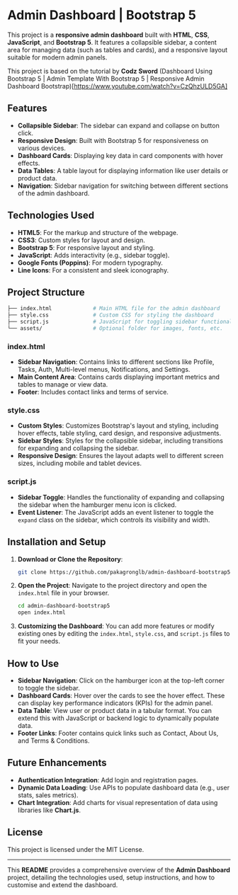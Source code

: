 
# Admin Dashboard | Bootstrap 5

This project is a **responsive admin dashboard** built with **HTML**, **CSS**, **JavaScript**, and **Bootstrap 5**. It features a collapsible sidebar, a content area for managing data (such as tables and cards), and a responsive layout suitable for modern admin panels.

This project is based on the tutorial by **Codz Sword** (Dashboard Using Bootstrap 5 | Admin Template With Bootstrap 5 | Responsive Admin Dashboard Bootstrap)[https://www.youtube.com/watch?v=CzQhzULD5GA] 

## Features

- **Collapsible Sidebar**: The sidebar can expand and collapse on button click.
- **Responsive Design**: Built with Bootstrap 5 for responsiveness on various devices.
- **Dashboard Cards**: Displaying key data in card components with hover effects.
- **Data Tables**: A table layout for displaying information like user details or product data.
- **Navigation**: Sidebar navigation for switching between different sections of the admin dashboard.

## Technologies Used

- **HTML5**: For the markup and structure of the webpage.
- **CSS3**: Custom styles for layout and design.
- **Bootstrap 5**: For responsive layout and styling.
- **JavaScript**: Adds interactivity (e.g., sidebar toggle).
- **Google Fonts (Poppins)**: For modern typography.
- **Line Icons**: For a consistent and sleek iconography.

## Project Structure

```bash
├── index.html             # Main HTML file for the admin dashboard
├── style.css              # Custom CSS for styling the dashboard
├── script.js              # JavaScript for toggling sidebar functionality
└── assets/                # Optional folder for images, fonts, etc.
```

### index.html

- **Sidebar Navigation**: Contains links to different sections like Profile, Tasks, Auth, Multi-level menus, Notifications, and Settings.
- **Main Content Area**: Contains cards displaying important metrics and tables to manage or view data.
- **Footer**: Includes contact links and terms of service.

### style.css

- **Custom Styles**: Customizes Bootstrap's layout and styling, including hover effects, table styling, card design, and responsive adjustments.
- **Sidebar Styles**: Styles for the collapsible sidebar, including transitions for expanding and collapsing the sidebar.
- **Responsive Design**: Ensures the layout adapts well to different screen sizes, including mobile and tablet devices.

### script.js

- **Sidebar Toggle**: Handles the functionality of expanding and collapsing the sidebar when the hamburger menu icon is clicked.
- **Event Listener**: The JavaScript adds an event listener to toggle the `expand` class on the sidebar, which controls its visibility and width.

## Installation and Setup

1. **Download or Clone the Repository**:
   ```bash
   git clone https://github.com/pakagronglb/admin-dashboard-bootstrap5.git
   ```

2. **Open the Project**:
   Navigate to the project directory and open the `index.html` file in your browser.

   ```bash
   cd admin-dashboard-bootstrap5
   open index.html
   ```

3. **Customizing the Dashboard**:
   You can add more features or modify existing ones by editing the `index.html`, `style.css`, and `script.js` files to fit your needs.

## How to Use

- **Sidebar Navigation**: Click on the hamburger icon at the top-left corner to toggle the sidebar.
- **Dashboard Cards**: Hover over the cards to see the hover effect. These can display key performance indicators (KPIs) for the admin panel.
- **Data Table**: View user or product data in a tabular format. You can extend this with JavaScript or backend logic to dynamically populate data.
- **Footer Links**: Footer contains quick links such as Contact, About Us, and Terms & Conditions.

## Future Enhancements

- **Authentication Integration**: Add login and registration pages.
- **Dynamic Data Loading**: Use APIs to populate dashboard data (e.g., user stats, sales metrics).
- **Chart Integration**: Add charts for visual representation of data using libraries like **Chart.js**.

## License

This project is licensed under the MIT License.


---

This **README** provides a comprehensive overview of the **Admin Dashboard** project, detailing the technologies used, setup instructions, and how to customise and extend the dashboard.